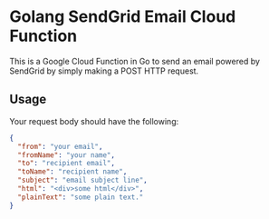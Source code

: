 # Golang SendGrid Email Cloud Function

This is a Google Cloud Function in Go to send an email powered by SendGrid by simply making a POST HTTP request.

## Usage

Your request body should have the following:

```json
{
  "from": "your email",
  "fromName": "your name",
  "to": "recipient email",
  "toName": "recipient name",
  "subject": "email subject line",
  "html": "<div>some html</div>",
  "plainText": "some plain text."
}
```
